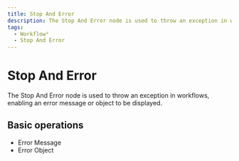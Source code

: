 ```yaml
---
title: Stop And Error
description: The Stop And Error node is used to throw an exception in workflows, enabling an error message or object to be displayed.
tags:
  - Workflow²
  - Stop And Error
---
```


# Stop And Error

The Stop And Error node is used to throw an exception in workflows, enabling an error message or object to be displayed.

## Basic operations

* Error Message
* Error Object
